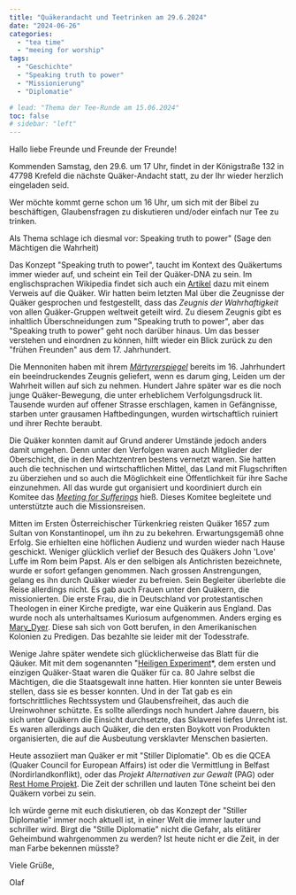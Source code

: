 ```yaml
---
title: "Quäkerandacht und Teetrinken am 29.6.2024"
date: "2024-06-26"
categories:
  - "tea time"
  - "meeing for worship"
tags:
  - "Geschichte"
  - "Speaking truth to power"
  - "Missionierung"
  - "Diplomatie"

# lead: "Thema der Tee-Runde am 15.06.2024"
toc: false
# sidebar: "left"
---
```


Hallo liebe Freunde und Freunde der Freunde!

Kommenden Samstag, den 29.6. um 17 Uhr, findet in der Königstraße 132 in 47798 Krefeld die nächste Quäker-Andacht statt, zu der Ihr wieder herzlich eingeladen seid.

Wer möchte kommt gerne schon um 16 Uhr, um sich mit der Bibel zu beschäftigen, Glaubensfragen zu diskutieren und/oder einfach nur Tee zu trinken.

Als Thema schlage ich diesmal vor: Speaking truth to power" (Sage den Mächtigen die Wahrheit)

Das Konzept "Speaking truth to power", taucht im Kontext des Quäkertums immer wieder auf, und scheint ein Teil der Quäker-DNA zu sein. Im englischsprachen Wikipedia findet sich auch ein [Artikel](https://en.wikipedia.org/wiki/Speaking_truth_to_power) dazu mit einem Verweis auf die Quäker. Wir hatten beim letzten Mal über die Zeugnisse der Quäker gesprochen und festgestellt, dass das *Zeugnis der Wahrhaftigkeit* von allen Quäker-Gruppen weltweit geteilt wird. Zu diesem Zeugnis gibt es inhaltlich Überschneidungen zum "Speaking truth to power", aber das "Speaking truth to power" geht noch darüber hinaus. Um das besser verstehen und einordnen zu können, hilft wieder ein Blick zurück zu den "frühen Freunden" aus dem 17. Jahrhundert.

Die Mennoniten haben mit ihrem *[Märtyrerspiegel](https://de.wikipedia.org/wiki/M%C3%A4rtyrerspiegel)* bereits im 16. Jahrhundert ein beeindruckendes Zeugnis geliefert, wenn es darum ging, Leiden um der Wahrheit willen auf sich zu nehmen. Hundert Jahre später war es die noch junge Quäker-Bewegung, die unter erheblichem Verfolgungsdruck lit. Tausende wurden auf offener Strasse erschlagen, kamen in Gefängnisse, starben unter grausamen Haftbedingungen, wurden wirtschaftlich ruiniert und ihrer Rechte beraubt.

Die Quäker konnten damit auf Grund anderer Umstände jedoch anders damit umgehen. Denn unter den Verfolgen waren auch Mitglieder der Oberschicht, die in den Machtzentren bestens vernetzt waren. Sie hatten auch die technischen und wirtschaftlichen Mittel, das Land mit Flugschriften zu überziehen und so auch die Möglichkeit eine Öffentlichkeit für ihre Sache einzunehmen. All das wurde gut organisiert und koordiniert durch ein Komitee das *[Meeting for Sufferings](https://de.wikipedia.org/wiki/Meeting_for_Sufferings)* hieß. Dieses Komitee begleitete und unterstützte auch die Missionsreisen.

Mitten im Ersten Österreichischer Türkenkrieg reisten Quäker 1657 zum Sultan von Konstantinopel, um ihn zu zu bekehren. Erwartungsgemäß ohne Erfolg. Sie erhielten eine höflichen Audienz und wurden wieder nach Hause geschickt. Weniger glücklich verlief der Besuch des Quäkers John 'Love' Luffe im Rom beim Papst. Als er den selbigen als Antichristen bezeichnete, wurde er sofort gefangen genommen. Nach grossen Anstrengungen, gelang es ihn durch Quäker wieder zu befreien. Sein Begleiter überlebte die Reise allerdings nicht. Es gab auch Frauen unter den Quäkern, die missionierten. Die erste Frau, die in Deutschland vor protestantischen Theologen in einer Kirche predigte, war eine Quäkerin aus England. Das wurde noch als unterhaltsames Kuriosum aufgenommen. Anders erging es [Mary_Dyer](https://de.wikipedia.org/wiki/Mary_Dyer). Diese sah sich von Gott berufen, in den Amerikanischen Kolonien zu Predigen. Das bezahlte sie leider mit der Todesstrafe.

Wenige Jahre später wendete sich glücklicherweise das Blatt für die Qäuker. Mit mit dem sogenannten "[Heiligen Experiment](https://de.wikipedia.org/wiki/Geschichte_von_Pennsylvania#Das_Heilige_Experiment)*, dem ersten und einzigen Quäker-Staat waren die Quäker für ca. 80 Jahre selbst die Mächtigen, die die Staatsgewalt inne hatten. Hier konnten sie unter Beweis stellen, dass sie es besser konnten. Und in der Tat gab es ein fortschrittliches Rechtssystem und Glaubensfreiheit, das auch die Ureinwohner schützte. Es sollte allerdings noch hundert Jahre dauern, bis sich unter Quäkern die Einsicht durchsetzte, das Sklaverei tiefes Unrecht ist. Es waren allerdings auch Quäker, die den ersten Boykott von Produkten organisierten, die auf die Ausbeutung versklavter Menschen basierten.

Heute assoziiert man Quäker er mit "Stiller Diplomatie". Ob es die QCEA (Quaker Council for European Affairs) ist oder die Vermittlung in Belfast (Nordirlandkonflikt), oder das *Projekt Alternativen zur Gewalt* (PAG) oder [Rest Home Projekt](https://de.wikipedia.org/wiki/Rest_Home_Projekt). Die Zeit der schrillen und lauten Töne scheint bei den Quäkern vorbei zu sein.

Ich würde gerne mit euch diskutieren, ob das Konzept der "Stiller Diplomatie" immer noch aktuell ist, in einer Welt die immer lauter und schriller wird. Birgt die "Stille Diplomatie" nicht die Gefahr, als elitärer Geheimbund wahrgenommen zu werden? Ist heute nicht er die Zeit, in der man Farbe bekennen müsste?

Viele Grüße,

Olaf

